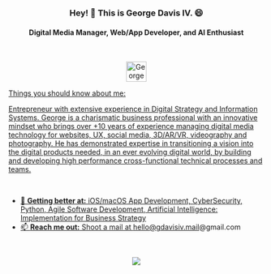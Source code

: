 
<h3 align="center">Hey! 👋 This is George Davis IV. 😄 </h3>

<h4 align="center">Digital Media Manager, Web/App Developer, and AI Enthusiast</h4>

</br>
<p align="center">	<p align="center">
  <a href="https://www.linkedin.com/in/tech_andgar/" target="_blank">	  <a href="https://www.linkedin.com/in/gdavisiv/" target="_blank">
  <img alt="George Davis IV on Linkedin" src="https://avatars3.githubusercontent.com/u/357098?s=200&v=4" width="40" height="40" >

Things you should know about me:

Entrepreneur with extensive experience in Digital Strategy and Information Systems. George is a charismatic business professional with an innovative mindset who brings over +10 years of experience managing digital media technology for websites, UX, social media, 3D/AR/VR, videography and photography. He has demonstrated expertise in transitioning a vision into the digital products needed, in an ever evolving digital world, by building and developing high performance cross-functional technical processes and teams. 

</br>

- 🌱 <b>Getting better at:</b> iOS/macOS App Development, CyberSecurity, Python, Agile Software Development, Artificial Intelligence: Implementation for Business Strategy
- 📫 <b>Reach me out:</b> Shoot a mail at <a href="mailto:gdavisiv.mail@gmail.com" target="_blank">hello@gdavisiv.mail@gmail.com</a>

</br>
<p align='center'>
<img align='center' src="https://visitor-badge.glitch.me/badge?page_id=gdavisiv.visitor-badge">
<p/>
